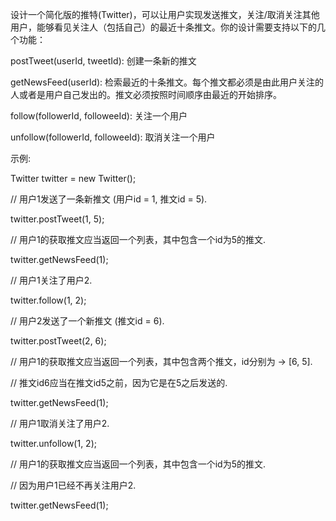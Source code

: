 设计一个简化版的推特(Twitter)，可以让用户实现发送推文，关注/取消关注其他用户，能够看见关注人（包括自己）的最近十条推文。你的设计需要支持以下的几个功能：

postTweet(userId, tweetId): 创建一条新的推文

getNewsFeed(userId): 检索最近的十条推文。每个推文都必须是由此用户关注的人或者是用户自己发出的。推文必须按照时间顺序由最近的开始排序。

follow(followerId, followeeId): 关注一个用户

unfollow(followerId, followeeId): 取消关注一个用户

示例:

Twitter twitter = new Twitter();

// 用户1发送了一条新推文 (用户id = 1, 推文id = 5).

twitter.postTweet(1, 5);

// 用户1的获取推文应当返回一个列表，其中包含一个id为5的推文.

twitter.getNewsFeed(1);

// 用户1关注了用户2.

twitter.follow(1, 2);

// 用户2发送了一个新推文 (推文id = 6).

twitter.postTweet(2, 6);

// 用户1的获取推文应当返回一个列表，其中包含两个推文，id分别为 -> [6, 5].

// 推文id6应当在推文id5之前，因为它是在5之后发送的.

twitter.getNewsFeed(1);

// 用户1取消关注了用户2.

twitter.unfollow(1, 2);

// 用户1的获取推文应当返回一个列表，其中包含一个id为5的推文.

// 因为用户1已经不再关注用户2.

twitter.getNewsFeed(1);
